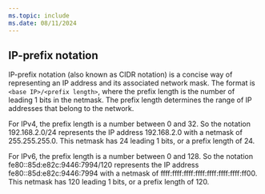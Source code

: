 ```yaml
---
ms.topic: include
ms.date: 08/11/2024
---
```


## IP-prefix notation

IP-prefix notation (also known as CIDR notation) is a concise way of representing an IP address and its associated network mask. The format is `<base IP>/<prefix length>`, where the prefix length is the number of leading 1 bits in the netmask. The prefix length determines the range of IP addresses that belong to the network.

For IPv4, the prefix length is a number between 0 and 32. So the notation 192.168.2.0/24 represents the IP address 192.168.2.0 with a netmask of 255.255.255.0. This netmask has 24 leading 1 bits, or a prefix length of 24.

For IPv6, the prefix length is a number between 0 and 128. So the notation fe80::85d:e82c:9446:7994/120 represents the IP address fe80::85d:e82c:9446:7994 with a netmask of ffff:ffff:ffff:ffff:ffff:ffff:ffff:ff00. This netmask has 120 leading 1 bits, or a prefix length of 120.

